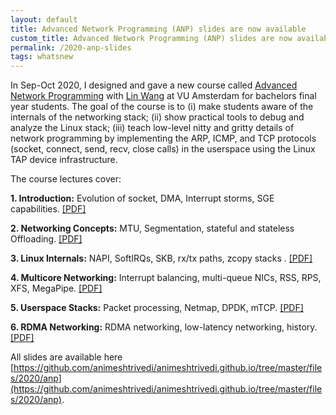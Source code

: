 ```yaml
---
layout: default
title: Advanced Network Programming (ANP) slides are now available
custom_title: Advanced Network Programming (ANP) slides are now available
permalink: /2020-anp-slides
tags: whatsnew
---
```


In Sep-Oct 2020, I designed and gave a new course called [Advanced Network Programming](https://studiegids.vu.nl/en/2020-2021/courses/XB_0048) with [Lin Wang](https://linwang.info/) at VU Amsterdam for bachelors final year students. The goal of the course is to (i) make students aware of the internals of the networking stack; (ii) show practical tools to debug and analyze the Linux stack; (iii) teach low-level nitty and gritty details of network programming by implementing the ARP, ICMP, and TCP protocols (socket, connect, send, recv, close calls) in the userspace using the Linux TAP device infrastructure.

The course lectures cover:

  **1. Introduction:** Evolution of socket, DMA, Interrupt storms, SGE capabilities. [[PDF]](https://github.com/animeshtrivedi/animeshtrivedi.github.io/raw/master/files/2020/anp/2020-anp-lecture1-introduction.pdf)

  **2. Networking Concepts:** MTU, Segmentation, stateful and stateless Offloading. [[PDF]](https://github.com/animeshtrivedi/animeshtrivedi.github.io/raw/master/files/2020/anp/2020-anp-lecture2-concepts.pdf) 

  **3. Linux Internals:** NAPI, SoftIRQs, SKB, rx/tx paths, zcopy stacks . [[PDF]](https://github.com/animeshtrivedi/animeshtrivedi.github.io/raw/master/files/2020/anp/2020-anp-lecture3-linux-internals.pdf)

  **4. Multicore Networking:** Interrupt balancing, multi-queue NICs, RSS, RPS, XFS, MegaPipe. [[PDF]](https://github.com/animeshtrivedi/animeshtrivedi.github.io/raw/master/files/2020/anp/2020-anp-lecture4-multicore.pdf)

  **5. Userspace Stacks:** Packet processing, Netmap, DPDK, mTCP. [[PDF]](https://github.com/animeshtrivedi/animeshtrivedi.github.io/raw/master/files/2020/anp/2020-anp-lecture5-uspace-networking.pdf)

  **6. RDMA Networking:** RDMA networking, low-latency networking, history. [[PDF]](https://github.com/animeshtrivedi/animeshtrivedi.github.io/raw/master/files/2020/anp/2020-anp-lecture6-rdma.pdf)

All slides are available here [https://github.com/animeshtrivedi/animeshtrivedi.github.io/tree/master/files/2020/anp](https://github.com/animeshtrivedi/animeshtrivedi.github.io/tree/master/files/2020/anp).

